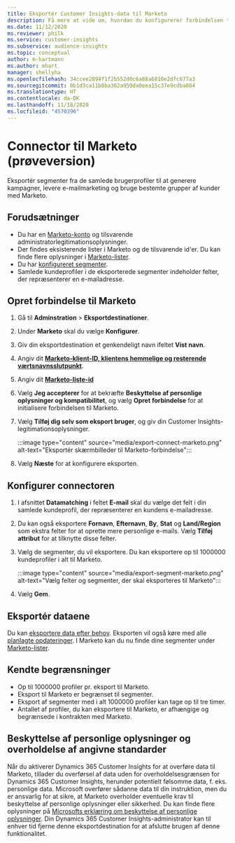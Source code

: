 ```yaml
---
title: Eksportér Customer Insights-data til Marketo
description: Få mere at vide om, hvordan du konfigurerer forbindelsen til Marketo.
ms.date: 11/12/2020
ms.reviewer: philk
ms.service: customer-insights
ms.subservice: audience-insights
ms.topic: conceptual
author: m-hartmann
ms.author: mhart
manager: shellyha
ms.openlocfilehash: 34ccee2894f1f2b552d0c6a88a6810e2dfc677a3
ms.sourcegitcommit: 0b1d3ca11b8ba362a959da0eea15c37e9cdba084
ms.translationtype: HT
ms.contentlocale: da-DK
ms.lasthandoff: 11/18/2020
ms.locfileid: "4570396"
---
```

# <a name="connector-for-marketo-preview"></a>Connector til Marketo (prøveversion)

Eksportér segmenter fra de samlede brugerprofiler til at generere kampagner, levere e-mailmarketing og bruge bestemte grupper af kunder med Marketo.

## <a name="prerequisites"></a>Forudsætninger

-   Du har en [Marketo-konto](https://login.marketo.com/) og tilsvarende administratorlegitimationsoplysninger.
-   Der findes eksisterende lister i Marketo og de tilsvarende id'er. Du kan finde flere oplysninger i [Marketo-lister](https://docs.marketo.com/display/public/DOCS/Understanding+Static+Lists).
-   Du har [konfigureret segmenter](segments.md).
-   Samlede kundeprofiler i de eksporterede segmenter indeholder felter, der repræsenterer en e-mailadresse.

## <a name="connect-to-marketo"></a>Opret forbindelse til Marketo

1. Gå til **Adminstration** > **Eksportdestinationer**.

1. Under **Marketo** skal du vælge **Konfigurer**.

1. Giv din eksportdestination et genkendeligt navn ifeltet **Vist navn**.

1. Angiv dit **[Marketo-klient-ID, klientens hemmelige og resterende værtsnavnsslutpunkt](https://developers.marketo.com/rest-api/authentication/)**.

1. Angiv dit **[Marketo-liste-id](https://docs.marketo.com/display/public/DOCS/Understanding+Static+Lists)** 

1. Vælg **Jeg accepterer** for at bekræfte **Beskyttelse af personlige oplysninger og kompatibilitet**, og vælg **Opret forbindelse** for at initialisere forbindelsen til Marketo.

1. Vælg **Tilføj dig selv som eksport bruger**, og giv din Customer Insights-legitimationsoplysninger.

   :::image type="content" source="media/export-connect-marketo.png" alt-text="Eksportér skærmbilleder til Marketo-forbindelse":::

1. Vælg **Næste** for at konfigurere eksporten.

## <a name="configure-the-connector"></a>Konfigurer connectoren

1. I afsnittet **Datamatching** i feltet **E-mail** skal du vælge det felt i din samlede kundeprofil, der repræsenterer en kundens e-mailadresse. 

1. Du kan også eksportere **Fornavn**, **Efternavn**, **By**, **Stat** og **Land/Region** som ekstra felter for at oprette mere personlige e-mails. Vælg **Tilføj attribut** for at tilknytte disse felter.

1. Vælg de segmenter, du vil eksportere. Du kan eksportere op til 1000000 kundeprofiler i alt til Marketo.

   :::image type="content" source="media/export-segment-marketo.png" alt-text="Vælg felter og segmenter, der skal eksporteres til Marketo":::

1. Vælg **Gem**.

## <a name="export-the-data"></a>Eksportér dataene

Du kan [eksportere data efter behov](export-destinations.md). Eksporten vil også køre med alle [planlagte opdateringer](system.md#schedule-tab). I Marketo kan du nu finde dine segmenter under [Marketo-lister](ttps://docs.marketo.com/display/public/DOCS/Understanding+Static+Lists).

## <a name="known-limitations"></a>Kendte begrænsninger

- Op til 1000000 profiler pr. eksport til Marketo.
- Eksport til Marketo er begrænset til segmenter.
- Eksport af segmenter med i alt 1000000 profiler kan tage op til tre timer. 
- Antallet af profiler, du kan eksportere til Marketo, er afhængige og begrænsede i kontrakten med Marketo.

## <a name="data-privacy-and-compliance"></a>Beskyttelse af personlige oplysninger og overholdelse af angivne standarder

Når du aktiverer Dynamics 365 Customer Insights for at overføre data til Marketo, tillader du overførsel af data uden for overholdelsesgrænsen for Dynamics 365 Customer Insights, herunder potentielt følsomme data, f. eks. personlige data. Microsoft overfører sådanne data til din instruktion, men du er ansvarlig for at sikre, at Marketo overholder eventuelle krav til beskyttelse af personlige oplysninger eller sikkerhed. Du kan finde flere oplysninger på [Microsofts erklæring om beskyttelse af personlige oplysninger](https://go.microsoft.com/fwlink/?linkid=396732).
Din Dynamics 365 Customer Insights-administrator kan til enhver tid fjerne denne eksportdestination for at afslutte brugen af denne funktionalitet.
